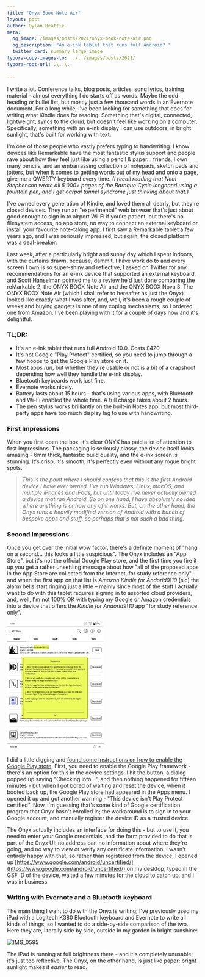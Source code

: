 ```yaml
---
title: "Onyx Boox Note Air"
layout: post
author: Dylan Beattie
meta:
  og_image: /images/posts/2021/onyx-book-note-air.png
  og_description: "An e-ink tablet that runs full Android? "
  twitter_card: summary_large_image
typora-copy-images-to: ../../images/posts/2021/
typora-root-url: .\..\..

---
```


I write a lot. Conference talks, blog posts, articles, song lyrics, training material – almost everything I do starts off as words. Maybe the odd heading or bullet list, but mostly just a few thousand words in an Evernote document. For a long while, I've been looking for something that does for writing what Kindle does for reading. Something that's digital, connected, lightweight, syncs to the cloud, but doesn't feel like working on a computer. Specifically, something with an e-ink display I can use outdoors, in bright sunlight, that's built for working with text. 

I'm one of those people who vastly prefers typing to handwriting. I know devices like Remarkable have the most fantastic stylus support and people rave about how they feel just like using a pencil & paper... friends, I own many pencils, and an embarrassing collection of notepads, sketch pads and jotters, but when it comes to getting words out of my head and onto a page, give me a QWERTY keyboard every time. *(I recall reading that Neal Stephenson wrote all 5,000+ pages of the Baroque Cycle longhand using a fountain pen, and I get carpal tunnel syndrome just thinking about that.)*

I've owned every generation of Kindle, and loved them all dearly, but they're closed devices. They run an "experimental" web browser that's just about good enough to sign in to airport Wi-Fi if you're patient, but there's no filesystem access, no app store, no way to connect an external keyboard or install your favourite note-taking app. I first saw a Remarkable tablet a few years ago, and I was seriously impressed, but again, the closed platform was a deal-breaker. 

Last week, after a particularly bright and sunny day which I spent indoors, with the curtains drawn, because, dammit, I have work do to and every screen I own is so super-shiny and reflective, I asked on Twitter for any recommendations for an e-ink device that supported an external keyboard, and [Scott Hanselman](https://twitter.com/shanselman) pointed me to a [review he'd just done](https://www.youtube.com/watch?v=lJWwlXS_cTM) comparing the reMarkable 2, the ONYX BOOX Note Air and the ONYX BOOX Nova 3. The ONYX BOOX Note Air (which I shall refer to hereafter as just the Onyx) looked like exactly what I was after, and, well, it's been a rough couple of weeks and buying gadgets is one of my coping mechanisms, so I ordered one from Amazon. I've been playing with it for a couple of days now and it's delightful.

### TL;DR:

* It's an e-ink tablet that runs full Android 10.0. Costs £420
* It's not Google "Play Protect" certified, so you need to jump through a few hoops to get the Google Play store on it.
* Most apps *run*, but whether they're usable or not is a bit of a crapshoot depending how well they handle the e-ink display.
* Bluetooth keyboards work just fine.
* Evernote works nicely.
* Battery lasts about 15 hours - that's using various apps, with Bluetooth and Wi-Fi enabled the whole time. A full charge takes  about 2 hours.
* The pen stylus works brilliantly on the built-in Notes app, but most third-party apps have too much display lag to use with handwriting.

### First Impressions

When you first open the box, it's clear ONYX has paid a lot of attention to first impressions. The packaging is seriously classy, the device itself looks amazing - 6mm thick, fantastic build quality, and the e-ink screen is stunning. It's crisp, it's smooth, it's perfectly even without any rogue bright spots.

> *This is the point where I should confess that this is the first Android device I have ever owned. I've run Windows, Linux, macOS, and multiple iPhones and iPads, but until today I've never actually owned a device that ran Android. So on one hand, I have absolutely no idea where anything is or how any of it works. But, on the other hand, the Onyx runs a heavily modified version of Android with a bunch of bespoke apps and stuff, so perhaps that's not such a bad thing.*

### Second Impressions

Once you get over the initial wow factor, there's a definite moment of "hang on a second... this looks a little suspicious". The Onyx includes an "App Store", but it's not the official Google Play store, and the first time you fire it up you get a rather unsettling message about how "all of the proposed apps in the App Store are collected from the Internet, for study reference only" - and when the first app on that list is *Amazon Kindle for Andorid9\10* [sic] the alarm bells start ringing just a little – mainly since most of the stuff I actually want to do with this tablet requires signing in to assorted cloud providers, and, well, I'm not 100% OK with typing my Google or Amazon credentials into a device that offers the *Kindle for Andorid9\10* app "for study reference only".

<img src="/images/posts/image-20210608173658080.png" alt="image-20210608173658080" style="zoom:33%;" />



I did a little digging and [found some instructions on how to enable the Google Play store](https://blog.the-ebook-reader.com/2019/03/19/how-to-enable-google-play-app-on-onyx-boox-ereaders-video/). First, you need to enable the Google Play framework - there's an option for this in the device settings. I hit the button, a dialog popped up saying "Checking info...", and then nothing happened for fifteen minutes - but when I got bored of waiting and reset the device, when it booted back up, the Google Play store had appeared in the Apps menu. I opened it up and got another warning - "This device isn't Play Protect certified". Now, I'm guessing that's some kind of Google certification program that Onyx hasn't enrolled in; the workaround is to sign in to your Google account, and manually register the device ID as a trusted device.

The Onyx actually includes an interface for doing this - but to use it, you need to enter your Google credentials, and the form provided to do that is part of the Onyx UI: no address bar, no information about where they're going, and no way to view or verify any certificate information. I wasn't entirely happy with that, so rather than registered from the device, I opened up [https://www.google.com/android/uncertified/](https://www.google.com/android/uncertified/) on my desktop, typed in the GSF ID of the device, waited a few minutes for the cloud to catch up, and I was in business.

### Writing with Evernote and a Bluetooth keyboard

The main thing I want to do with the Onyx is writing; I've previously used my iPad with a Logitech K380 Bluetooth keyboard and Evernote to write all kinds of things, so I wanted to do a side-by-side comparison of the two. Here they are, literally side by side, outside in my garden in bright sunshine:

![IMG_0595](/images/posts/2021/IMG_0595.JPG)

The iPad is running at full brightness there - and it's completely unusable; it's just too reflective. The Onyx, on the other hand, is just like paper: bright sunlight makes it *easier* to read. 